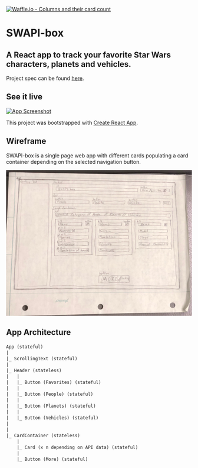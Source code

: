 [![Waffle.io - Columns and their card count](https://badge.waffle.io/colehart/swapibox.svg?columns=all)](https://waffle.io/colehart/swapibox)

# SWAPI-box
## A React app to track your favorite Star Wars characters, planets and vehicles.

Project spec can be found [here](http://frontend.turing.io/projects/swapi-box.html).

## See it live
[![App Screenshot](https://github.com/colehart/swapibox/blob/master/src/assets/images/swapi-recording.gif "App Screenshot")](https://jessica-erickson.github.io/swapibox/)

This project was bootstrapped with [Create React App](https://github.com/facebook/create-react-app).

## Wireframe
SWAPI-box is a single page web app with different cards populating a card container depending on the selected navigation button.

![App wireframe](./src/assets/images/swapibox_wireframe.jpg "App Wireframe")

## App Architecture

```
App (stateful)
|
|_ ScrollingText (stateful)
|
|_ Header (stateless)
|   |
|   |_ Button (Favorites) (stateful)
|   |
|   |_ Button (People) (stateful)
|   |
|   |_ Button (Planets) (stateful)
|   |
|   |_ Button (Vehicles) (stateful)
|
|
|_ CardContainer (stateless)
    |
    |_ Card (x n depending on API data) (stateful)
    |
    |_ Button (More) (stateful)
```
